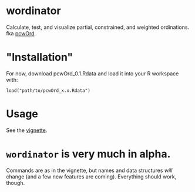# wordinator
Calculate, test, and visualize partial, constrained, and weighted ordinations. fka [pcwOrd](https://github.com/pmewing/pcwOrd).

# "Installation"
For now, download pcwOrd_0.1.Rdata and load it into your R workspace with:

`load("path/to/pcwOrd_x.x.Rdata")`

# Usage
See the [vignette](https://github.com/pme1123/ordinator/blob/master/Vignette/pcwOrd-Vignette.pdf). 

# `wordinator` is very much in alpha. 
Commands are as in the vignette, but names and data structures *will* change (and a few new features are coming). Everything should work, though. 
